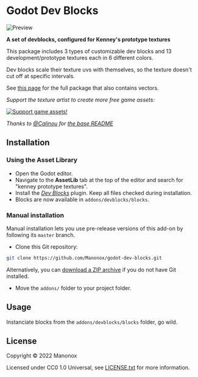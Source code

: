 # Godot Dev Blocks

![Preview](https://i.imgur.com/SpVzN2I.png)


**A set of devblocks, configured for Kenney's prototype textures**

This package includes 3 types of customizable dev blocks and 13 development/prototype textures each in 6 different
colors.

Dev blocks scale their texture uvs with themselves, so the texture doesn't cut off at specific intervals.

See [this page](https://kenney.nl/assets/prototype-textures) for the full
package that also contains vectors.

*Support the texture artist to create more free game assets:*

[![Support game assets!](https://kenney.nl/data/oga/donation.png)](http://donate.kenney.nl/)

*Thanks to [@Calinou](https://github.com/Calinou) for [the base README](https://github.com/Calinou/kenney-prototype-textures/blob/master/README.md)*

## Installation

### Using the Asset Library

- Open the Godot editor.
- Navigate to the **AssetLib** tab at the top of the editor and search for
  "kenney prototype textures".
- Install the
  [*Dev Blocks*](https://godotengine.org/asset-library/asset/1420)
  plugin. Keep all files checked during installation.
- Blocks are now available in `addons/devblocks/blocks`.

### Manual installation

Manual installation lets you use pre-release versions of this add-on by
following its `master` branch.

- Clone this Git repository:

```bash
git clone https://github.com/Manonox/godot-dev-blocks.git
```

Alternatively, you can
[download a ZIP archive](https://github.com/Manonox/godot-dev-blocks/archive/master.zip)
if you do not have Git installed.

- Move the `addons/` folder to your project folder.

## Usage

Instanciate blocks from the `addons/devblocks/blocks` folder, go wild.

## License

Copyright © 2022 Manonox

Licensed under CC0 1.0 Universal, see [LICENSE.txt](LICENSE.txt) for more information.